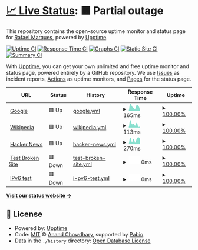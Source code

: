 # [📈 Live Status](https://demo.upptime.js.org): <!--live status--> **🟧 Partial outage**

This repository contains the open-source uptime monitor and status page for [Rafael Marques](https://demo.upptime.js.org), powered by [Upptime](https://github.com/upptime/upptime).

[![Uptime CI](https://github.com/rafasmmarques/uptime/workflows/Uptime%20CI/badge.svg)](https://github.com/rafasmmarques/uptime/actions?query=workflow%3A%22Uptime+CI%22)
[![Response Time CI](https://github.com/rafasmmarques/uptime/workflows/Response%20Time%20CI/badge.svg)](https://github.com/rafasmmarques/uptime/actions?query=workflow%3A%22Response+Time+CI%22)
[![Graphs CI](https://github.com/rafasmmarques/uptime/workflows/Graphs%20CI/badge.svg)](https://github.com/rafasmmarques/uptime/actions?query=workflow%3A%22Graphs+CI%22)
[![Static Site CI](https://github.com/rafasmmarques/uptime/workflows/Static%20Site%20CI/badge.svg)](https://github.com/rafasmmarques/uptime/actions?query=workflow%3A%22Static+Site+CI%22)
[![Summary CI](https://github.com/rafasmmarques/uptime/workflows/Summary%20CI/badge.svg)](https://github.com/rafasmmarques/uptime/actions?query=workflow%3A%22Summary+CI%22)

With [Upptime](https://upptime.js.org), you can get your own unlimited and free uptime monitor and status page, powered entirely by a GitHub repository. We use [Issues](https://github.com/rafasmmarques/uptime/issues) as incident reports, [Actions](https://github.com/rafasmmarques/uptime/actions) as uptime monitors, and [Pages](https://demo.upptime.js.org) for the status page.

<!--start: status pages-->
<!-- This summary is generated by Upptime (https://github.com/upptime/upptime) -->
<!-- Do not edit this manually, your changes will be overwritten -->
<!-- prettier-ignore -->
| URL | Status | History | Response Time | Uptime |
| --- | ------ | ------- | ------------- | ------ |
| <img alt="" src="https://icons.duckduckgo.com/ip3/www.google.com.ico" height="13"> [Google](https://www.google.com) | 🟩 Up | [google.yml](https://github.com/rafasmmarques/uptime/commits/HEAD/history/google.yml) | <details><summary><img alt="Response time graph" src="./graphs/google/response-time-week.png" height="20"> 165ms</summary><br><a href="https://rafasmmarques.github.io/uptime/history/google"><img alt="Response time 130" src="https://img.shields.io/endpoint?url=https%3A%2F%2Fraw.githubusercontent.com%2Frafasmmarques%2Fuptime%2FHEAD%2Fapi%2Fgoogle%2Fresponse-time.json"></a><br><a href="https://rafasmmarques.github.io/uptime/history/google"><img alt="24-hour response time 89" src="https://img.shields.io/endpoint?url=https%3A%2F%2Fraw.githubusercontent.com%2Frafasmmarques%2Fuptime%2FHEAD%2Fapi%2Fgoogle%2Fresponse-time-day.json"></a><br><a href="https://rafasmmarques.github.io/uptime/history/google"><img alt="7-day response time 165" src="https://img.shields.io/endpoint?url=https%3A%2F%2Fraw.githubusercontent.com%2Frafasmmarques%2Fuptime%2FHEAD%2Fapi%2Fgoogle%2Fresponse-time-week.json"></a><br><a href="https://rafasmmarques.github.io/uptime/history/google"><img alt="30-day response time 137" src="https://img.shields.io/endpoint?url=https%3A%2F%2Fraw.githubusercontent.com%2Frafasmmarques%2Fuptime%2FHEAD%2Fapi%2Fgoogle%2Fresponse-time-month.json"></a><br><a href="https://rafasmmarques.github.io/uptime/history/google"><img alt="1-year response time 130" src="https://img.shields.io/endpoint?url=https%3A%2F%2Fraw.githubusercontent.com%2Frafasmmarques%2Fuptime%2FHEAD%2Fapi%2Fgoogle%2Fresponse-time-year.json"></a></details> | <details><summary><a href="https://rafasmmarques.github.io/uptime/history/google">100.00%</a></summary><a href="https://rafasmmarques.github.io/uptime/history/google"><img alt="All-time uptime 100.00%" src="https://img.shields.io/endpoint?url=https%3A%2F%2Fraw.githubusercontent.com%2Frafasmmarques%2Fuptime%2FHEAD%2Fapi%2Fgoogle%2Fuptime.json"></a><br><a href="https://rafasmmarques.github.io/uptime/history/google"><img alt="24-hour uptime 100.00%" src="https://img.shields.io/endpoint?url=https%3A%2F%2Fraw.githubusercontent.com%2Frafasmmarques%2Fuptime%2FHEAD%2Fapi%2Fgoogle%2Fuptime-day.json"></a><br><a href="https://rafasmmarques.github.io/uptime/history/google"><img alt="7-day uptime 100.00%" src="https://img.shields.io/endpoint?url=https%3A%2F%2Fraw.githubusercontent.com%2Frafasmmarques%2Fuptime%2FHEAD%2Fapi%2Fgoogle%2Fuptime-week.json"></a><br><a href="https://rafasmmarques.github.io/uptime/history/google"><img alt="30-day uptime 100.00%" src="https://img.shields.io/endpoint?url=https%3A%2F%2Fraw.githubusercontent.com%2Frafasmmarques%2Fuptime%2FHEAD%2Fapi%2Fgoogle%2Fuptime-month.json"></a><br><a href="https://rafasmmarques.github.io/uptime/history/google"><img alt="1-year uptime 100.00%" src="https://img.shields.io/endpoint?url=https%3A%2F%2Fraw.githubusercontent.com%2Frafasmmarques%2Fuptime%2FHEAD%2Fapi%2Fgoogle%2Fuptime-year.json"></a></details>
| <img alt="" src="https://icons.duckduckgo.com/ip3/en.wikipedia.org.ico" height="13"> [Wikipedia](https://en.wikipedia.org) | 🟩 Up | [wikipedia.yml](https://github.com/rafasmmarques/uptime/commits/HEAD/history/wikipedia.yml) | <details><summary><img alt="Response time graph" src="./graphs/wikipedia/response-time-week.png" height="20"> 113ms</summary><br><a href="https://rafasmmarques.github.io/uptime/history/wikipedia"><img alt="Response time 191" src="https://img.shields.io/endpoint?url=https%3A%2F%2Fraw.githubusercontent.com%2Frafasmmarques%2Fuptime%2FHEAD%2Fapi%2Fwikipedia%2Fresponse-time.json"></a><br><a href="https://rafasmmarques.github.io/uptime/history/wikipedia"><img alt="24-hour response time 83" src="https://img.shields.io/endpoint?url=https%3A%2F%2Fraw.githubusercontent.com%2Frafasmmarques%2Fuptime%2FHEAD%2Fapi%2Fwikipedia%2Fresponse-time-day.json"></a><br><a href="https://rafasmmarques.github.io/uptime/history/wikipedia"><img alt="7-day response time 113" src="https://img.shields.io/endpoint?url=https%3A%2F%2Fraw.githubusercontent.com%2Frafasmmarques%2Fuptime%2FHEAD%2Fapi%2Fwikipedia%2Fresponse-time-week.json"></a><br><a href="https://rafasmmarques.github.io/uptime/history/wikipedia"><img alt="30-day response time 194" src="https://img.shields.io/endpoint?url=https%3A%2F%2Fraw.githubusercontent.com%2Frafasmmarques%2Fuptime%2FHEAD%2Fapi%2Fwikipedia%2Fresponse-time-month.json"></a><br><a href="https://rafasmmarques.github.io/uptime/history/wikipedia"><img alt="1-year response time 191" src="https://img.shields.io/endpoint?url=https%3A%2F%2Fraw.githubusercontent.com%2Frafasmmarques%2Fuptime%2FHEAD%2Fapi%2Fwikipedia%2Fresponse-time-year.json"></a></details> | <details><summary><a href="https://rafasmmarques.github.io/uptime/history/wikipedia">100.00%</a></summary><a href="https://rafasmmarques.github.io/uptime/history/wikipedia"><img alt="All-time uptime 100.00%" src="https://img.shields.io/endpoint?url=https%3A%2F%2Fraw.githubusercontent.com%2Frafasmmarques%2Fuptime%2FHEAD%2Fapi%2Fwikipedia%2Fuptime.json"></a><br><a href="https://rafasmmarques.github.io/uptime/history/wikipedia"><img alt="24-hour uptime 100.00%" src="https://img.shields.io/endpoint?url=https%3A%2F%2Fraw.githubusercontent.com%2Frafasmmarques%2Fuptime%2FHEAD%2Fapi%2Fwikipedia%2Fuptime-day.json"></a><br><a href="https://rafasmmarques.github.io/uptime/history/wikipedia"><img alt="7-day uptime 100.00%" src="https://img.shields.io/endpoint?url=https%3A%2F%2Fraw.githubusercontent.com%2Frafasmmarques%2Fuptime%2FHEAD%2Fapi%2Fwikipedia%2Fuptime-week.json"></a><br><a href="https://rafasmmarques.github.io/uptime/history/wikipedia"><img alt="30-day uptime 100.00%" src="https://img.shields.io/endpoint?url=https%3A%2F%2Fraw.githubusercontent.com%2Frafasmmarques%2Fuptime%2FHEAD%2Fapi%2Fwikipedia%2Fuptime-month.json"></a><br><a href="https://rafasmmarques.github.io/uptime/history/wikipedia"><img alt="1-year uptime 100.00%" src="https://img.shields.io/endpoint?url=https%3A%2F%2Fraw.githubusercontent.com%2Frafasmmarques%2Fuptime%2FHEAD%2Fapi%2Fwikipedia%2Fuptime-year.json"></a></details>
| <img alt="" src="https://icons.duckduckgo.com/ip3/news.ycombinator.com.ico" height="13"> [Hacker News](https://news.ycombinator.com) | 🟩 Up | [hacker-news.yml](https://github.com/rafasmmarques/uptime/commits/HEAD/history/hacker-news.yml) | <details><summary><img alt="Response time graph" src="./graphs/hacker-news/response-time-week.png" height="20"> 270ms</summary><br><a href="https://rafasmmarques.github.io/uptime/history/hacker-news"><img alt="Response time 309" src="https://img.shields.io/endpoint?url=https%3A%2F%2Fraw.githubusercontent.com%2Frafasmmarques%2Fuptime%2FHEAD%2Fapi%2Fhacker-news%2Fresponse-time.json"></a><br><a href="https://rafasmmarques.github.io/uptime/history/hacker-news"><img alt="24-hour response time 163" src="https://img.shields.io/endpoint?url=https%3A%2F%2Fraw.githubusercontent.com%2Frafasmmarques%2Fuptime%2FHEAD%2Fapi%2Fhacker-news%2Fresponse-time-day.json"></a><br><a href="https://rafasmmarques.github.io/uptime/history/hacker-news"><img alt="7-day response time 270" src="https://img.shields.io/endpoint?url=https%3A%2F%2Fraw.githubusercontent.com%2Frafasmmarques%2Fuptime%2FHEAD%2Fapi%2Fhacker-news%2Fresponse-time-week.json"></a><br><a href="https://rafasmmarques.github.io/uptime/history/hacker-news"><img alt="30-day response time 311" src="https://img.shields.io/endpoint?url=https%3A%2F%2Fraw.githubusercontent.com%2Frafasmmarques%2Fuptime%2FHEAD%2Fapi%2Fhacker-news%2Fresponse-time-month.json"></a><br><a href="https://rafasmmarques.github.io/uptime/history/hacker-news"><img alt="1-year response time 309" src="https://img.shields.io/endpoint?url=https%3A%2F%2Fraw.githubusercontent.com%2Frafasmmarques%2Fuptime%2FHEAD%2Fapi%2Fhacker-news%2Fresponse-time-year.json"></a></details> | <details><summary><a href="https://rafasmmarques.github.io/uptime/history/hacker-news">100.00%</a></summary><a href="https://rafasmmarques.github.io/uptime/history/hacker-news"><img alt="All-time uptime 100.00%" src="https://img.shields.io/endpoint?url=https%3A%2F%2Fraw.githubusercontent.com%2Frafasmmarques%2Fuptime%2FHEAD%2Fapi%2Fhacker-news%2Fuptime.json"></a><br><a href="https://rafasmmarques.github.io/uptime/history/hacker-news"><img alt="24-hour uptime 100.00%" src="https://img.shields.io/endpoint?url=https%3A%2F%2Fraw.githubusercontent.com%2Frafasmmarques%2Fuptime%2FHEAD%2Fapi%2Fhacker-news%2Fuptime-day.json"></a><br><a href="https://rafasmmarques.github.io/uptime/history/hacker-news"><img alt="7-day uptime 100.00%" src="https://img.shields.io/endpoint?url=https%3A%2F%2Fraw.githubusercontent.com%2Frafasmmarques%2Fuptime%2FHEAD%2Fapi%2Fhacker-news%2Fuptime-week.json"></a><br><a href="https://rafasmmarques.github.io/uptime/history/hacker-news"><img alt="30-day uptime 100.00%" src="https://img.shields.io/endpoint?url=https%3A%2F%2Fraw.githubusercontent.com%2Frafasmmarques%2Fuptime%2FHEAD%2Fapi%2Fhacker-news%2Fuptime-month.json"></a><br><a href="https://rafasmmarques.github.io/uptime/history/hacker-news"><img alt="1-year uptime 100.00%" src="https://img.shields.io/endpoint?url=https%3A%2F%2Fraw.githubusercontent.com%2Frafasmmarques%2Fuptime%2FHEAD%2Fapi%2Fhacker-news%2Fuptime-year.json"></a></details>
| <img alt="" src="https://icons.duckduckgo.com/ip3/thissitedoesnotexist.koj.co.ico" height="13"> [Test Broken Site](https://thissitedoesnotexist.koj.co) | 🟥 Down | [test-broken-site.yml](https://github.com/rafasmmarques/uptime/commits/HEAD/history/test-broken-site.yml) | <details><summary><img alt="Response time graph" src="./graphs/test-broken-site/response-time-week.png" height="20"> 0ms</summary><br><a href="https://rafasmmarques.github.io/uptime/history/test-broken-site"><img alt="Response time 0" src="https://img.shields.io/endpoint?url=https%3A%2F%2Fraw.githubusercontent.com%2Frafasmmarques%2Fuptime%2FHEAD%2Fapi%2Ftest-broken-site%2Fresponse-time.json"></a><br><a href="https://rafasmmarques.github.io/uptime/history/test-broken-site"><img alt="24-hour response time 0" src="https://img.shields.io/endpoint?url=https%3A%2F%2Fraw.githubusercontent.com%2Frafasmmarques%2Fuptime%2FHEAD%2Fapi%2Ftest-broken-site%2Fresponse-time-day.json"></a><br><a href="https://rafasmmarques.github.io/uptime/history/test-broken-site"><img alt="7-day response time 0" src="https://img.shields.io/endpoint?url=https%3A%2F%2Fraw.githubusercontent.com%2Frafasmmarques%2Fuptime%2FHEAD%2Fapi%2Ftest-broken-site%2Fresponse-time-week.json"></a><br><a href="https://rafasmmarques.github.io/uptime/history/test-broken-site"><img alt="30-day response time 0" src="https://img.shields.io/endpoint?url=https%3A%2F%2Fraw.githubusercontent.com%2Frafasmmarques%2Fuptime%2FHEAD%2Fapi%2Ftest-broken-site%2Fresponse-time-month.json"></a><br><a href="https://rafasmmarques.github.io/uptime/history/test-broken-site"><img alt="1-year response time 0" src="https://img.shields.io/endpoint?url=https%3A%2F%2Fraw.githubusercontent.com%2Frafasmmarques%2Fuptime%2FHEAD%2Fapi%2Ftest-broken-site%2Fresponse-time-year.json"></a></details> | <details><summary><a href="https://rafasmmarques.github.io/uptime/history/test-broken-site">100.00%</a></summary><a href="https://rafasmmarques.github.io/uptime/history/test-broken-site"><img alt="All-time uptime 100.00%" src="https://img.shields.io/endpoint?url=https%3A%2F%2Fraw.githubusercontent.com%2Frafasmmarques%2Fuptime%2FHEAD%2Fapi%2Ftest-broken-site%2Fuptime.json"></a><br><a href="https://rafasmmarques.github.io/uptime/history/test-broken-site"><img alt="24-hour uptime 100.00%" src="https://img.shields.io/endpoint?url=https%3A%2F%2Fraw.githubusercontent.com%2Frafasmmarques%2Fuptime%2FHEAD%2Fapi%2Ftest-broken-site%2Fuptime-day.json"></a><br><a href="https://rafasmmarques.github.io/uptime/history/test-broken-site"><img alt="7-day uptime 100.00%" src="https://img.shields.io/endpoint?url=https%3A%2F%2Fraw.githubusercontent.com%2Frafasmmarques%2Fuptime%2FHEAD%2Fapi%2Ftest-broken-site%2Fuptime-week.json"></a><br><a href="https://rafasmmarques.github.io/uptime/history/test-broken-site"><img alt="30-day uptime 100.00%" src="https://img.shields.io/endpoint?url=https%3A%2F%2Fraw.githubusercontent.com%2Frafasmmarques%2Fuptime%2FHEAD%2Fapi%2Ftest-broken-site%2Fuptime-month.json"></a><br><a href="https://rafasmmarques.github.io/uptime/history/test-broken-site"><img alt="1-year uptime 100.00%" src="https://img.shields.io/endpoint?url=https%3A%2F%2Fraw.githubusercontent.com%2Frafasmmarques%2Fuptime%2FHEAD%2Fapi%2Ftest-broken-site%2Fuptime-year.json"></a></details>
| <img alt="" src="https://icons.duckduckgo.com/ip3/null.ico" height="13"> [IPv6 test](forwardemail.net) | 🟥 Down | [i-pv6-test.yml](https://github.com/rafasmmarques/uptime/commits/HEAD/history/i-pv6-test.yml) | <details><summary><img alt="Response time graph" src="./graphs/i-pv6-test/response-time-week.png" height="20"> 0ms</summary><br><a href="https://rafasmmarques.github.io/uptime/history/i-pv6-test"><img alt="Response time 0" src="https://img.shields.io/endpoint?url=https%3A%2F%2Fraw.githubusercontent.com%2Frafasmmarques%2Fuptime%2FHEAD%2Fapi%2Fi-pv6-test%2Fresponse-time.json"></a><br><a href="https://rafasmmarques.github.io/uptime/history/i-pv6-test"><img alt="24-hour response time 0" src="https://img.shields.io/endpoint?url=https%3A%2F%2Fraw.githubusercontent.com%2Frafasmmarques%2Fuptime%2FHEAD%2Fapi%2Fi-pv6-test%2Fresponse-time-day.json"></a><br><a href="https://rafasmmarques.github.io/uptime/history/i-pv6-test"><img alt="7-day response time 0" src="https://img.shields.io/endpoint?url=https%3A%2F%2Fraw.githubusercontent.com%2Frafasmmarques%2Fuptime%2FHEAD%2Fapi%2Fi-pv6-test%2Fresponse-time-week.json"></a><br><a href="https://rafasmmarques.github.io/uptime/history/i-pv6-test"><img alt="30-day response time 0" src="https://img.shields.io/endpoint?url=https%3A%2F%2Fraw.githubusercontent.com%2Frafasmmarques%2Fuptime%2FHEAD%2Fapi%2Fi-pv6-test%2Fresponse-time-month.json"></a><br><a href="https://rafasmmarques.github.io/uptime/history/i-pv6-test"><img alt="1-year response time 0" src="https://img.shields.io/endpoint?url=https%3A%2F%2Fraw.githubusercontent.com%2Frafasmmarques%2Fuptime%2FHEAD%2Fapi%2Fi-pv6-test%2Fresponse-time-year.json"></a></details> | <details><summary><a href="https://rafasmmarques.github.io/uptime/history/i-pv6-test">100.00%</a></summary><a href="https://rafasmmarques.github.io/uptime/history/i-pv6-test"><img alt="All-time uptime 100.00%" src="https://img.shields.io/endpoint?url=https%3A%2F%2Fraw.githubusercontent.com%2Frafasmmarques%2Fuptime%2FHEAD%2Fapi%2Fi-pv6-test%2Fuptime.json"></a><br><a href="https://rafasmmarques.github.io/uptime/history/i-pv6-test"><img alt="24-hour uptime 100.00%" src="https://img.shields.io/endpoint?url=https%3A%2F%2Fraw.githubusercontent.com%2Frafasmmarques%2Fuptime%2FHEAD%2Fapi%2Fi-pv6-test%2Fuptime-day.json"></a><br><a href="https://rafasmmarques.github.io/uptime/history/i-pv6-test"><img alt="7-day uptime 100.00%" src="https://img.shields.io/endpoint?url=https%3A%2F%2Fraw.githubusercontent.com%2Frafasmmarques%2Fuptime%2FHEAD%2Fapi%2Fi-pv6-test%2Fuptime-week.json"></a><br><a href="https://rafasmmarques.github.io/uptime/history/i-pv6-test"><img alt="30-day uptime 100.00%" src="https://img.shields.io/endpoint?url=https%3A%2F%2Fraw.githubusercontent.com%2Frafasmmarques%2Fuptime%2FHEAD%2Fapi%2Fi-pv6-test%2Fuptime-month.json"></a><br><a href="https://rafasmmarques.github.io/uptime/history/i-pv6-test"><img alt="1-year uptime 100.00%" src="https://img.shields.io/endpoint?url=https%3A%2F%2Fraw.githubusercontent.com%2Frafasmmarques%2Fuptime%2FHEAD%2Fapi%2Fi-pv6-test%2Fuptime-year.json"></a></details>

<!--end: status pages-->

[**Visit our status website →**](https://demo.upptime.js.org)

## 📄 License

- Powered by: [Upptime](https://github.com/upptime/upptime)
- Code: [MIT](./LICENSE) © [Anand Chowdhary](https://anandchowdhary.com), supported by [Pabio](https://pabio.com)
- Data in the `./history` directory: [Open Database License](https://opendatacommons.org/licenses/odbl/1-0/)
